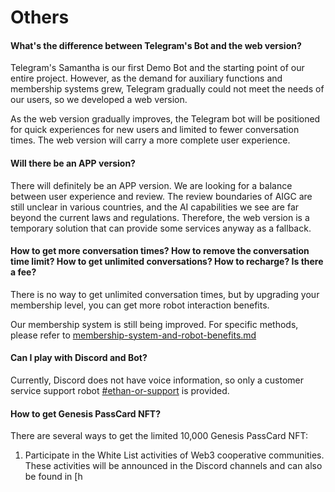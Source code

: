 # Others

#### What's the difference between Telegram's Bot and the web version?

Telegram's Samantha is our first Demo Bot and the starting point of our entire project. However, as the demand for auxiliary functions and membership systems grew, Telegram gradually could not meet the needs of our users, so we developed a web version.

As the web version gradually improves, the Telegram bot will be positioned for quick experiences for new users and limited to fewer conversation times. The web version will carry a more complete user experience.

#### Will there be an APP version?

There will definitely be an APP version. We are looking for a balance between user experience and review. The review boundaries of AIGC are still unclear in various countries, and the AI capabilities we see are far beyond the current laws and regulations. Therefore, the web version is a temporary solution that can provide some services anyway as a fallback.

#### How to get more conversation times? How to remove the conversation time limit? How to get unlimited conversations? How to recharge? Is there a fee?

There is no way to get unlimited conversation times, but by upgrading your membership level, you can get more robot interaction benefits.

Our membership system is still being improved. For specific methods, please refer to [membership-system-and-robot-benefits.md](../product-manual/membership-system-and-robot-benefits.md "mention")

#### Can I play with Discord and Bot?

Currently, Discord does not have voice information, so only a customer service support robot [#ethan-or-support](../product-manual/robot-introduction.md#ethan-or-support "mention") is provided.

#### How to get Genesis PassCard NFT?

There are several ways to get the limited 10,000 Genesis PassCard NFT:

1. Participate in the White List activities of Web3 cooperative communities. These activities will be announced in the Discord channels and can also be found in [h